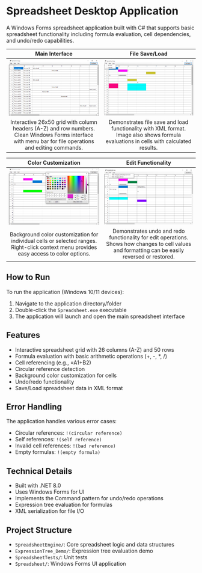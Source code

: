 # Spreadsheet Desktop Application

A Windows Forms spreadsheet application built with C# that supports basic spreadsheet functionality including formula evaluation, cell dependencies, and undo/redo capabilities.

<div align="center">

| Main Interface | File Save/Load |
|:--------------:|:------------------:|
| ![Main Spreadsheet Interface](images/Spreadsheet1.png) | ![File Save Load Example](images/Spreadsheet2.png) |
| Interactive 26x50 grid with column headers (A-Z) and row numbers. Clean Windows Forms interface with menu bar for file operations and editing commands. | Demonstrates file save and load functionality with XML format. Image also shows formula evaluations in cells with calculated results. |

| **Color Customization** | **Edit Functionality** |
|:----------------------:|:------------------:|
| ![Background Color Features](images/Spreadsheet3.png) | ![Undo Redo Edit Features](images/Spreadsheet4.png) |
| Background color customization for individual cells or selected ranges. Right-click context menu provides easy access to color options. | Demonstrates undo and redo functionality for edit operations. Shows how changes to cell values and formatting can be easily reversed or restored. |

</div>

## How to Run

To run the application (Windows 10/11 devices):

1. Navigate to the application directory/folder
2. Double-click the `Spreadsheet.exe` executable
3. The application will launch and open the main spreadsheet interface

## Features

- Interactive spreadsheet grid with 26 columns (A-Z) and 50 rows
- Formula evaluation with basic arithmetic operations (+, -, *, /)
- Cell referencing (e.g., =A1+B2)
- Circular reference detection
- Background color customization for cells
- Undo/redo functionality
- Save/Load spreadsheet data in XML format

## Error Handling

The application handles various error cases:
- Circular references: `!(circular reference)`
- Self references: `!(self reference)`
- Invalid cell references: `!(bad reference)`
- Empty formulas: `!(empty formula)`

## Technical Details

- Built with .NET 8.0
- Uses Windows Forms for UI
- Implements the Command pattern for undo/redo operations
- Expression tree evaluation for formulas
- XML serialization for file I/O

## Project Structure

- `SpreadsheetEngine/`: Core spreadsheet logic and data structures
- `ExpressionTree_Demo/`: Expression tree evaluation demo
- `SpreadsheetTests/`: Unit tests
- `Spreadsheet/`: Windows Forms UI application
